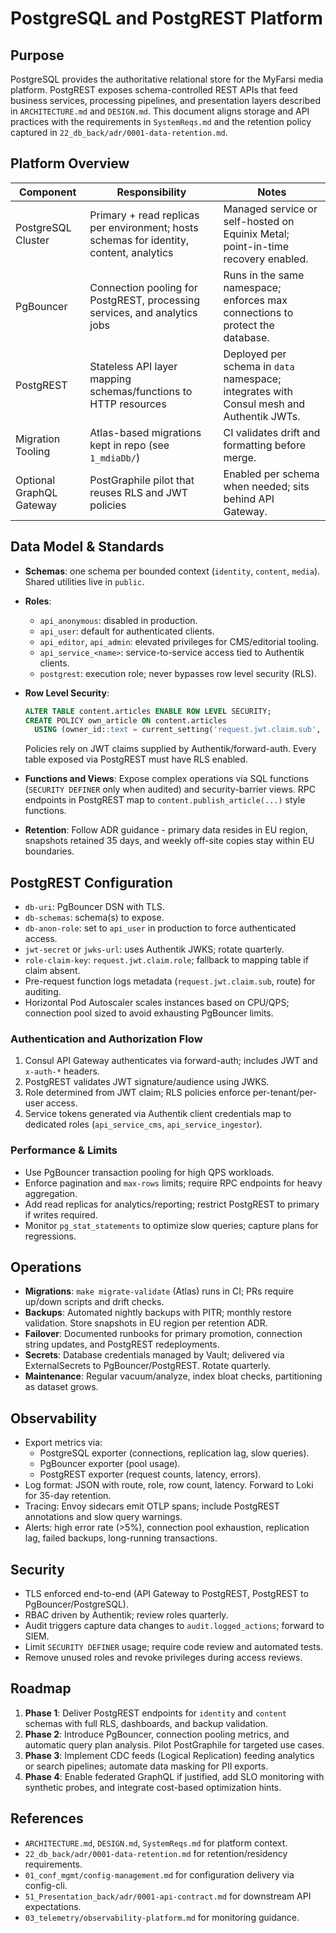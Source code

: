 # PostgreSQL and PostgREST Platform

## Purpose

PostgreSQL provides the authoritative relational store for the MyFarsi media platform. PostgREST exposes schema-controlled REST APIs that feed business services, processing pipelines, and presentation layers described in `ARCHITECTURE.md` and `DESIGN.md`. This document aligns storage and API practices with the requirements in `SystemReqs.md` and the retention policy captured in `22_db_back/adr/0001-data-retention.md`.

## Platform Overview

| Component                | Responsibility                                                                          | Notes                                                                                    |
| ------------------------ | --------------------------------------------------------------------------------------- | ---------------------------------------------------------------------------------------- |
| PostgreSQL Cluster       | Primary + read replicas per environment; hosts schemas for identity, content, analytics | Managed service or self-hosted on Equinix Metal; point-in-time recovery enabled.         |
| PgBouncer                | Connection pooling for PostgREST, processing services, and analytics jobs               | Runs in the same namespace; enforces max connections to protect the database.            |
| PostgREST                | Stateless API layer mapping schemas/functions to HTTP resources                         | Deployed per schema in `data` namespace; integrates with Consul mesh and Authentik JWTs. |
| Migration Tooling        | Atlas-based migrations kept in repo (see `1_mdiaDb/`)                                   | CI validates drift and formatting before merge.                                          |
| Optional GraphQL Gateway | PostGraphile pilot that reuses RLS and JWT policies                                     | Enabled per schema when needed; sits behind API Gateway.                                 |

## Data Model & Standards

- **Schemas**: one schema per bounded context (`identity`, `content`, `media`). Shared utilities live in `public`.
- **Roles**:
  - `api_anonymous`: disabled in production.
  - `api_user`: default for authenticated clients.
  - `api_editor`, `api_admin`: elevated privileges for CMS/editorial tooling.
  - `api_service_<name>`: service-to-service access tied to Authentik clients.
  - `postgrest`: execution role; never bypasses row level security (RLS).
- **Row Level Security**:

  ```sql
  ALTER TABLE content.articles ENABLE ROW LEVEL SECURITY;
  CREATE POLICY own_article ON content.articles
    USING (owner_id::text = current_setting('request.jwt.claim.sub', true));
  ```

  Policies rely on JWT claims supplied by Authentik/forward-auth. Every table exposed via PostgREST must have RLS enabled.

- **Functions and Views**: Expose complex operations via SQL functions (`SECURITY DEFINER` only when audited) and security-barrier views. RPC endpoints in PostgREST map to `content.publish_article(...)` style functions.
- **Retention**: Follow ADR guidance - primary data resides in EU region, snapshots retained 35 days, and weekly off-site copies stay within EU boundaries.

## PostgREST Configuration

- `db-uri`: PgBouncer DSN with TLS.
- `db-schemas`: schema(s) to expose.
- `db-anon-role`: set to `api_user` in production to force authenticated access.
- `jwt-secret` or `jwks-url`: uses Authentik JWKS; rotate quarterly.
- `role-claim-key`: `request.jwt.claim.role`; fallback to mapping table if claim absent.
- Pre-request function logs metadata (`request.jwt.claim.sub`, route) for auditing.
- Horizontal Pod Autoscaler scales instances based on CPU/QPS; connection pool sized to avoid exhausting PgBouncer limits.

### Authentication and Authorization Flow

1. Consul API Gateway authenticates via forward-auth; includes JWT and `x-auth-*` headers.
2. PostgREST validates JWT signature/audience using JWKS.
3. Role determined from JWT claim; RLS policies enforce per-tenant/per-user access.
4. Service tokens generated via Authentik client credentials map to dedicated roles (`api_service_cms`, `api_service_ingestor`).

### Performance & Limits

- Use PgBouncer transaction pooling for high QPS workloads.
- Enforce pagination and `max-rows` limits; require RPC endpoints for heavy aggregation.
- Add read replicas for analytics/reporting; restrict PostgREST to primary if writes required.
- Monitor `pg_stat_statements` to optimize slow queries; capture plans for regressions.

## Operations

- **Migrations**: `make migrate-validate` (Atlas) runs in CI; PRs require up/down scripts and drift checks.
- **Backups**: Automated nightly backups with PITR; monthly restore validation. Store snapshots in EU region per retention ADR.
- **Failover**: Documented runbooks for primary promotion, connection string updates, and PostgREST redeployments.
- **Secrets**: Database credentials managed by Vault; delivered via ExternalSecrets to PgBouncer/PostgREST. Rotate quarterly.
- **Maintenance**: Regular vacuum/analyze, index bloat checks, partitioning as dataset grows.

## Observability

- Export metrics via:
  - PostgreSQL exporter (connections, replication lag, slow queries).
  - PgBouncer exporter (pool usage).
  - PostgREST exporter (request counts, latency, errors).
- Log format: JSON with route, role, row count, latency. Forward to Loki for 35-day retention.
- Tracing: Envoy sidecars emit OTLP spans; include PostgREST annotations and slow query warnings.
- Alerts: high error rate (>5%), connection pool exhaustion, replication lag, failed backups, long-running transactions.

## Security

- TLS enforced end-to-end (API Gateway to PostgREST, PostgREST to PgBouncer/PostgreSQL).
- RBAC driven by Authentik; review roles quarterly.
- Audit triggers capture data changes to `audit.logged_actions`; forward to SIEM.
- Limit `SECURITY DEFINER` usage; require code review and automated tests.
- Remove unused roles and revoke privileges during access reviews.

## Roadmap

1. **Phase 1**: Deliver PostgREST endpoints for `identity` and `content` schemas with full RLS, dashboards, and backup validation.
2. **Phase 2**: Introduce PgBouncer, connection pooling metrics, and automatic query plan analysis. Pilot PostGraphile for targeted use cases.
3. **Phase 3**: Implement CDC feeds (Logical Replication) feeding analytics or search pipelines; automate data masking for PII exports.
4. **Phase 4**: Enable federated GraphQL if justified, add SLO monitoring with synthetic probes, and integrate cost-based optimization hints.

## References

- `ARCHITECTURE.md`, `DESIGN.md`, `SystemReqs.md` for platform context.
- `22_db_back/adr/0001-data-retention.md` for retention/residency requirements.
- `01_conf_mgmt/config-management.md` for configuration delivery via config-cli.
- `51_Presentation_back/adr/0001-api-contract.md` for downstream API expectations.
- `03_telemetry/observability-platform.md` for monitoring guidance.
